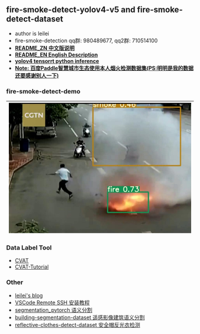 ## fire-smoke-detect-yolov4-v5 and fire-smoke-detect-dataset

* author is leilei
* fire-smoke-detection qq群: 980489677, qq2群: 710514100
* [**README_ZN 中文版说明**](./readmes/README_ZN.md)
* [**README_EN English Description**](./readmes/README_EN.md)
* [**yolov4 tensorrt python inference**](https://github.com/gengyanlei/onnx2tensorRt)
* [**Note: 百度Paddle智慧城市生态使用本人烟火检测数据集(PS:明明是我的数据还要感谢别人一下)**](https://github.com/PaddlePaddle/awesome-DeepLearning/tree/master/Paddle_Industry_Practice_Sample_Library/Fire_and_Smoke_Detection)

<!--
### Note
```
  本人在inspur-浪潮云从事AI，校聘生，6.23日前谈完绩效B(S,A,B,C,D)，本来绩效是按照3月底前计算发放，
  结果6月24日离职，然后就不给绩效奖金了，领导承认我的工作贡献，但是就不给我奖金money，说我离职了，公司规定不发，
  社会的残酷，请问@浪潮集团董事长-邹庆忠董事长，你们就是这么对待校聘生和人才的，虽然我不是什么大人才，
  但是这样的不公平，
  奉劝学弟学妹们不要选择浪潮，除了浪潮信息部分部门，其他的都是。。。
```
-->

### fire-smoke-detect-demo
|![fire-smoke-detect-demo](./result/result_demo.jpg)|
|----|

### Data Label Tool
+ [CVAT](https://github.com/openvinotoolkit/cvat)
+ [CVAT-Tutorial](https://blog.csdn.net/LEILEI18A/article/details/113385510)

### Other
* [leilei's blog](https://blog.csdn.net/LEILEI18A/article/details/107334474)
* [VSCode Remote SSH 安装教程](https://blog.csdn.net/LEILEI18A/article/details/102524181)
* [segmentation_pytorch 语义分割](https://github.com/gengyanlei/segmentation_pytorch)
* [building-segmentation-dataset 遥感影像建筑语义分割](https://github.com/gengyanlei/build_segmentation_dataset)
* [reflective-clothes-detect-dataset 安全帽反光衣检测](https://github.com/gengyanlei/reflective-clothes-detect)
